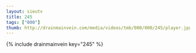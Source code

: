 ```yaml
--- 
layout: sieutv
title: 245
tags: ["000"]
thumb: http://drainmainvein.com/media/videos/tmb/000/000/245/player.jpg
---
```

{% include drainmainvein key="245" %} 
